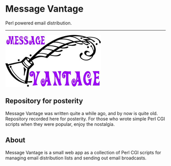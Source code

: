 # Message Vantage  

Perl powered email distribution.  

---  

![Logo](https://raw.githubusercontent.com/nothingworksright/message_vantage/master/images/logo.jpg "Logo")

## Repository for posterity  

Message Vantage was written quite a while ago, and by now is quite old. Repository recorded here for posterity. For those who wrote simple Perl CGI scripts when they were popular, enjoy the nostalgia.  

## About  

Message Vantage is a small web app as a collection of Perl CGI scripts for managing email distribution lists and sending out email broadcasts.  
